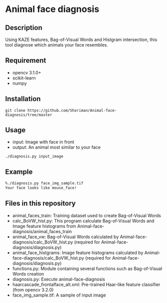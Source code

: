 Animal face diagnosis
=====================

## Description
Using KAZE features, Bag-of-Visual Words and Histgram intersection, this tool diagnose which animals your face resembles.

## Requirement
- opencv 3.1.0+
- scikit-learn
- numpy 

## Installation
```
git clone https://github.com/Shoriman/Animal-face-diagnosis/tree/master
```

## Usage
- input: Image with face in front
- output: An animal most similar to your face
```
./diagnosis.py input_image
```

## Example
```zsh
%./diagnosis.py face_img_sample.tif
Your face looks like mouse_face!
```

## Files in this repository
- animal_faces_train: Training dataset used to create Bag-of-Visual Words
- calc_BoVW_hist.py: This program calculate Bag-of-Visual Words and Image feature histograms from Animal-face-diagnosis/animal_faces_train
- animal_face_vw: Bag-of-Visual Words calculated by Animal-face-diagnosis/calc_BoVW_hist.py (required for Animal-face-diagnosis/diagnosis.py)
- animal_face_histgrams: Image feature histograms calculated by Animal-face-diagnosis/calc_BoVW_hist.py (required for Animal-face-diagnosis/diagnosis.py)
- functions.py: Module containing several functions such as Bag-of-Visual Words creation
- diagnosis.py: Execute animal-face-diagnosis
- haarcascade_frontalface_alt.xml: Pre-trained Haar-like feature classifier (from opencv 3.2.0)
- face_img_sample.tif: A sample of input image



